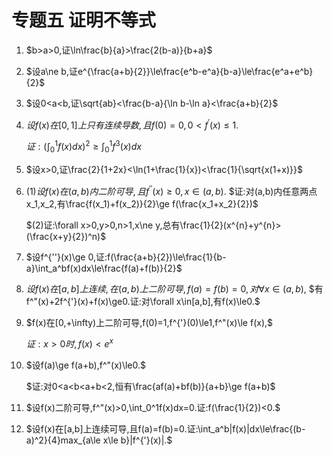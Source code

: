 # 专题五 证明不等式

1. $b>a>0,证\ln\frac{b}{a}>\frac{2(b-a)}{b+a}$





















































2. $设a\ne b,证e^{\frac{a+b}{2}}\le\frac{e^b-e^a}{b-a}\le\frac{e^a+e^b}{2}$



















































3. $设0<a<b,证\sqrt{ab}<\frac{b-a}{\ln b-\ln a}<\frac{a+b}{2}$













































4. $设f(x)在[0,1]上只有连续导数,且f(0)=0,0<f^{'}(x)\le1.$

   $证:(\int_0^1f(x)dx)^2\ge\int_0^1f^3(x)dx$





















































5. $设x>0,证\frac{2}{1+2x}<\ln(1+\frac{1}{x})<\frac{1}{\sqrt{x(1+x)}}$



























































6. $(1)设f(x)在(a,b)内二阶可导,且f^{''}(x)\ge0,x\in(a,b).$
   $证:对(a,b)内任意两点x_1,x_2,有\frac{f(x_1)+f(x_2)}{2}\ge f(\frac{x_1+x_2}{2})$

   $(2)证:\forall x>0,y>0,n>1,x\ne y,总有\frac{1}{2}(x^{n}+y^{n}>(\frac{x+y}{2})^n)$













































7. $设f^{''}(x)\ge 0,证:f(\frac{a+b}{2})\le\frac{1}{b-a}\int_a^bf(x)dx\le\frac{f(a)+f(b)}{2}$

















































8. $设f(x)在[a,b]上连续,在(a,b)上二阶可导,f(a)=f(b)=0,对\forall x\in(a,b),$
   $有f^"(x)+2f^{'}(x)+f(x)\ge0.证:对\forall x\in[a,b],有f(x)\le0.$



















































9. $f(x)在[0,+\infty)上二阶可导,f(0)=1,f^{'}(0)\le1,f^"(x)\le f(x),$

   $证:x>0时,f(x)<e^x$













































10. $设f(a)\ge f(a+b),f^"(x)\le0.$

    $证:对0<a<b<a+b<2,恒有\frac{af(a)+bf(b)}{a+b}\ge f(a+b)$



















































11. $设f(x)二阶可导,f^"(x)>0,\int_0^1f(x)dx=0.证:f(\frac{1}{2})<0.$

















































12. $设f(x)在[a,b]上连续可导,且f(a)=f(b)=0.证:\int_a^b|f(x)|dx\le\frac{(b-a)^2}{4}max_{a\le x\le b}|f^{'}(x)|.$





























